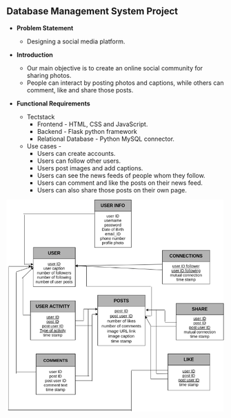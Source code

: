 ## Database Management System Project

* **Problem Statement**
  + Designing a social media platform.

* **Introduction**
    + Our main objective is to create an online social community for sharing photos.  
    + People can interact by posting photos and captions, while others can comment, like and share those posts.


* **Functional Requirements**
    + Tectstack
        * Frontend - HTML, CSS and JavaScript.
        * Backend - Flask python framework
        * Relational Database - Python MySQL connector. 
    + Use cases -
        * Users can create accounts.
        * Users can follow other users.
        * Users post images and add captions.
        * Users can see the news feeds of people whom they follow.
        * Users can comment and like the posts on their news feed.
        * Users can also share those posts on their own page.

![](./database_design/relational_schema.png)

